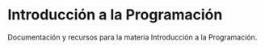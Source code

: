 # Introducción a la Programación

Documentación y recursos para la materia Introducción a la Programación.